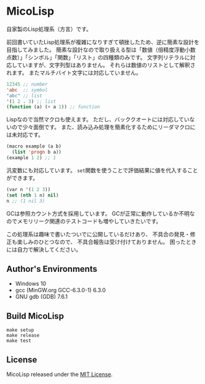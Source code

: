 
# MicoLisp

自家製のLisp処理系（方言）です。

前回書いていたLisp処理系が複雑になりすぎて頓挫したため、逆に簡素な設計を目指してみました。
簡素な設計なので取り扱える型は「数値（倍精度浮動小数点数）」「シンボル」「関数」「リスト」の四種類のみです。
文字列リテラルに対応していますが、文字列型はありません。
それらは数値のリストとして解釈されます。
またマルチバイト文字には対応していません。

```lisp
12345 ;; number 
'abc  ;; symbol
"abc" ;; list
'(1 2 . 3) ;; list
(function (a) (+ a 1)) ;; function
```

Lispなので当然マクロも使えます。
ただし、バッククオートには対応していないので少々面倒です。
また、読み込み処理を簡素化するためにリーダマクロには未対応です。

```lisp
(macro example (a b)
  (list 'progn b a))
(example 1 2) ;; 1
```

汎変数にも対応しています。
`set`関数を使うことで評価結果に値を代入することができます。

```lisp
(var n '(1 2 3))
(set (nth 1 n) nil)
n ;; (1 nil 3)
```

GCは参照カウント方式を採用しています。
GCが正常に動作しているか不明なのでメモリリーク関連のテストコードも増やしていきたいです。

この処理系は趣味で書いたついでに公開しているだけあり、
不具合の発見・修正も楽しみのひとつなので、
不具合報告は受け付けておりません。
困ったときには自力で解決してください。

## Author's Environments

* Windows 10 
* gcc (MinGW.org GCC-6.3.0-1) 6.3.0
* GNU gdb (GDB) 7.6.1

## Build MicoLisp

```
make setup
make release 
make test 
```

## License 

MicoLisp released under the [MIT License](LICENSE).
